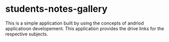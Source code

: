 # students-notes-gallery
This is a simple application built by using the concepts of andriod applicatioon developement. This application provides the drive links for the respective subjects.
